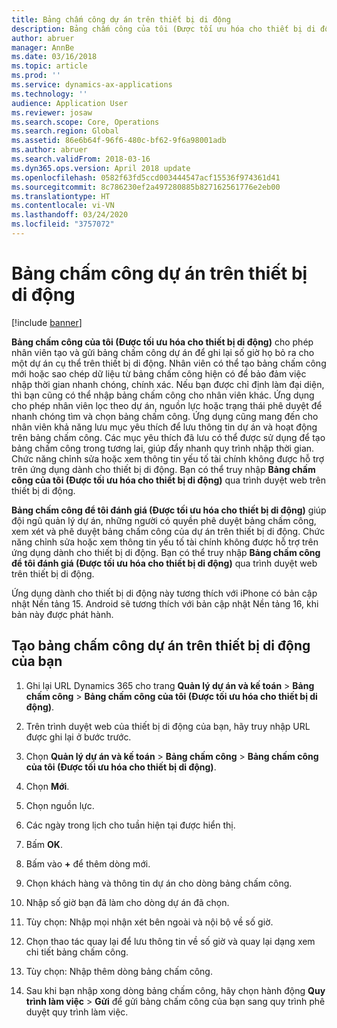 ```yaml
---
title: Bảng chấm công dự án trên thiết bị di động
description: Bảng chấm công của tôi (Được tối ưu hóa cho thiết bị di động) cho phép nhân viên tạo và gửi bảng chấm công dự án để ghi lại số giờ họ bỏ ra cho một dự án cụ thể trên thiết bị di động.
author: abruer
manager: AnnBe
ms.date: 03/16/2018
ms.topic: article
ms.prod: ''
ms.service: dynamics-ax-applications
ms.technology: ''
audience: Application User
ms.reviewer: josaw
ms.search.scope: Core, Operations
ms.search.region: Global
ms.assetid: 86e6b64f-96f6-480c-bf62-9f6a98001adb
ms.author: abruer
ms.search.validFrom: 2018-03-16
ms.dyn365.ops.version: April 2018 update
ms.openlocfilehash: 0582f63fd5ccd003444547acf15536f974361d41
ms.sourcegitcommit: 8c786230ef2a497280885b827162561776e2eb00
ms.translationtype: HT
ms.contentlocale: vi-VN
ms.lasthandoff: 03/24/2020
ms.locfileid: "3757072"
---
```

# <a name="project-timesheets-on-a-mobile-device"></a>Bảng chấm công dự án trên thiết bị di động

[!include [banner](../includes/banner.md)]

**Bảng chấm công của tôi (Được tối ưu hóa cho thiết bị di động)** cho phép nhân viên tạo và gửi bảng chấm công dự án để ghi lại số giờ họ bỏ ra cho một dự án cụ thể trên thiết bị di động. Nhân viên có thể tạo bảng chấm công mới hoặc sao chép dữ liệu từ bảng chấm công hiện có để bảo đảm việc nhập thời gian nhanh chóng, chính xác. Nếu bạn được chỉ định làm đại diện, thì bạn cũng có thể nhập bảng chấm công cho nhân viên khác. Ứng dụng cho phép nhân viên lọc theo dự án, nguồn lực hoặc trạng thái phê duyệt để nhanh chóng tìm và chọn bảng chấm công. Ứng dụng cũng mang đến cho nhân viên khả năng lưu mục yêu thích để lưu thông tin dự án và hoạt động trên bảng chấm công. Các mục yêu thích đã lưu có thể được sử dụng để tạo bảng chấm công trong tương lai, giúp đẩy nhanh quy trình nhập thời gian. Chức năng chỉnh sửa hoặc xem thông tin yếu tố tài chính không được hỗ trợ trên ứng dụng dành cho thiết bị di động. Bạn có thể truy nhập **Bảng chấm công của tôi (Được tối ưu hóa cho thiết bị di động)** qua trình duyệt web trên thiết bị di động.

**Bảng chấm công để tôi đánh giá (Được tối ưu hóa cho thiết bị di động)** giúp đội ngũ quản lý dự án, những người có quyền phê duyệt bảng chấm công, xem xét và phê duyệt bảng chấm công của dự án trên thiết bị di động. Chức năng chỉnh sửa hoặc xem thông tin yếu tố tài chính không được hỗ trợ trên ứng dụng dành cho thiết bị di động. Bạn có thể truy nhập **Bảng chấm công để tôi đánh giá (Được tối ưu hóa cho thiết bị di động)** qua trình duyệt web trên thiết bị di động.

Ứng dụng dành cho thiết bị di động này tương thích với iPhone có bản cập nhật Nền tảng 15.
Android sẽ tương thích với bản cập nhật Nền tảng 16, khi bản này được phát hành.

## <a name="create-a-project-timesheet-on-your-mobile-device"></a>Tạo bảng chấm công dự án trên thiết bị di động của bạn

1.  Ghi lại URL Dynamics 365 cho trang **Quản lý dự án và kế toán** \> **Bảng chấm công** \> **Bảng chấm công của tôi (Được tối ưu hóa cho thiết bị di động)**.

2.  Trên trình duyệt web của thiết bị di động của bạn, hãy truy nhập URL được ghi lại ở bước trước.
 
3.  Chọn **Quản lý dự án và kế toán** \> **Bảng chấm công** \> **Bảng chấm công của tôi (Được tối ưu hóa cho thiết bị di động)**.

4.  Chọn **Mới**.

5.  Chọn nguồn lực.

6.  Các ngày trong lịch cho tuần hiện tại được hiển thị.

7.  Bấm **OK**.

8.  Bấm vào **+** để thêm dòng mới.

9.  Chọn khách hàng và thông tin dự án cho dòng bảng chấm công.

10. Nhập số giờ bạn đã làm cho dòng dự án đã chọn.

11. Tùy chọn: Nhập mọi nhận xét bên ngoài và nội bộ về số giờ.

12. Chọn thao tác quay lại để lưu thông tin về số giờ và quay lại dạng xem chi tiết bảng chấm công.

13. Tùy chọn: Nhập thêm dòng bảng chấm công.

14. Sau khi bạn nhập xong dòng bảng chấm công, hãy chọn hành động **Quy trình làm việc** \> **Gửi** để gửi bảng chấm công của bạn sang quy trình phê duyệt quy trình làm việc.
